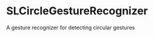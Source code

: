 SLCircleGestureRecognizer
=========================

A gesture recognizer for detecting circular gestures